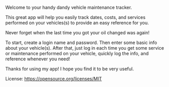Welcome to your handy dandy vehicle maintenance tracker.

This great app will help you easily track dates, costs, and services performed on your vehicles(s) to provide an easy reference for you.

Never forget when the last time you got your oil changed was again!

To start, create a login name and password.  Then enter some basic info about your vehicle(s).  After that, just log in each time you get some service or maintenance performed on your vehicle, quickly log the info, and reference whenever you need!

Thanks for using my app!  I hope you find it to be very useful.

License: https://opensource.org/licenses/MIT